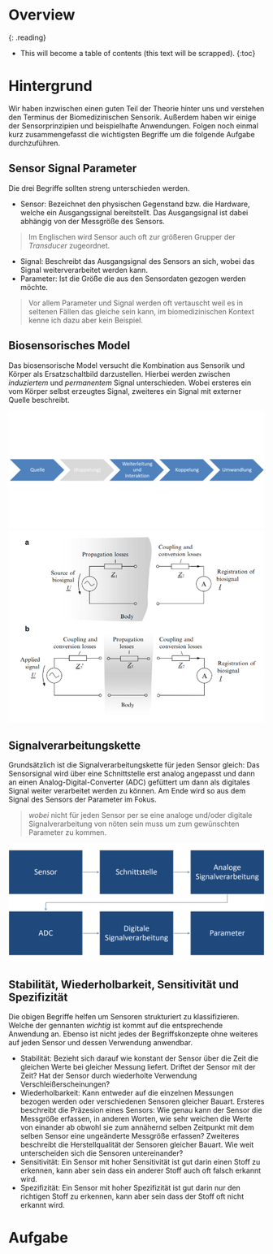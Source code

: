 # Overview
{: .reading}

* This will become a table of contents (this text will be scrapped).
{:toc}

# Hintergrund

Wir haben inzwischen einen guten Teil der Theorie hinter uns und verstehen den Terminus der Biomedizinischen Sensorik. Außerdem haben wir einige der Sensorprinzipien und beispielhafte Anwendungen. Folgen noch einmal kurz zusammengefasst die wichtigsten Begriffe um die folgende Aufgabe durchzuführen.

## Sensor Signal Parameter
Die drei Begriffe sollten streng unterschieden werden.
- Sensor: Bezeichnet den physischen Gegenstand bzw. die Hardware, welche ein Ausgangssignal bereitstellt. Das Ausgangsignal ist dabei abhängig von der Messgröße des Sensors.
> Im Englischen wird Sensor auch oft zur größeren Grupper der *Transducer* zugeordnet.
- Signal: Beschreibt das Ausgangsignal des Sensors an sich, wobei das Signal weiterverarbeitet werden kann.
- Parameter: Ist die Größe die aus den Sensordaten gezogen werden möchte.
> Vor allem Parameter und Signal werden oft vertauscht weil es in seltenen Fällen das gleiche sein kann, im biomedizinischen Kontext kenne ich dazu aber kein Beispiel. 

## Biosensorisches Model

Das biosensorische  Model versucht die Kombination aus Sensorik und Körper als Ersatzschaltbild darzustellen. Hierbei werden zwischen *induziertem* und *permanentem* Signal unterschieden. Wobei ersteres ein vom Körper selbst erzeugtes Signal, zweiteres ein Signal mit externer Quelle beschreibt.

![Biosensorisches Model](../../assets/img/001_bms_sensortypes/bsmodel.png)
![Modelle](../../assets/img/001_bms_sensortypes/BothModels.png)

## Signalverarbeitungskette

Grundsätzlich ist die Signalverarbeitungskette für jeden Sensor gleich: Das Sensorsignal wird über eine Schnittstelle erst analog angepasst und dann an einen Analog-Digital-Converter (ADC) gefüttert um dann als digitales Signal weiter verarbeitet werden zu können. Am Ende wird so aus dem Signal des Sensors der Parameter im Fokus.
>*wobei* nicht für jeden Sensor per se eine analoge und/oder digitale Signalverarbeitung von nöten sein muss um zum gewünschten Parameter zu kommen.

![Chain](../../assets/img/001_bms_sensortypes/SignalChain.png)

## Stabilität, Wiederholbarkeit, Sensitivität und Spezifizität

Die obigen Begriffe helfen um Sensoren strukturiert zu klassifizieren. Welche der gennanten *wichtig* ist kommt auf die entsprechende Anwendung an. Ebenso ist nicht jedes der Begriffskonzepte ohne weiteres auf jeden Sensor und dessen Verwendung anwendbar.

- Stabilität: Bezieht sich darauf wie konstant der Sensor über die Zeit die gleichen Werte bei gleicher Messung liefert. Driftet der Sensor mit der Zeit? Hat der Sensor durch wiederholte Verwendung Verschleißerscheinungen?
- Wiederholbarkeit: Kann entweder auf die einzelnen Messungen bezogen werden oder verschiedenen Sensoren gleicher Bauart. Ersteres beschreibt die Präzesion eines Sensors: Wie genau kann der Sensor die Messgröße erfassen, in anderen Worten, wie sehr weichen die Werte von einander ab obwohl sie zum annähernd selben Zeitpunkt mit dem selben Sensor eine ungeänderte Messgröße erfassen? Zweiteres beschreibt die Herstellqualität der Sensoren gleicher Bauart. Wie weit unterscheiden sich die Sensoren untereinander? 
- Sensitivität: Ein Sensor mit hoher Sensitivität ist gut darin einen Stoff zu erkennen, kann aber sein dass ein anderer Stoff auch oft falsch erkannt wird.
- Spezifizität: Ein Sensor mit hoher Spezifizität ist gut darin nur den richtigen Stoff zu erkennen, kann aber sein dass der Stoff oft nicht erkannt wird.

# Aufgabe


<!-- {: .reading}

The User Interface (UI) or Graphical User Interface (GUI) is arguably the most important part of a program. True, functionality is crucial too, but all the functions of non-trivial programs are hidden behind the UI. If the UI is poorly designed, users tend to look for alternatives.

In this session, we will have a look at the tools available to design a basic UI. As an example, we will create an activity that shows a simple **contact form** where the user can input personal details and a message:

![Simple contact form](../../assets/img/003_ui/screen_final.png)

In this example, we will use different **Widgets**

- [TextView](https://developer.android.com/reference/android/widget/TextView){:target="_blank"}
- [EditText](https://developer.android.com/reference/android/widget/EditText){:target="_blank"}
- [ImageView](https://developer.android.com/reference/android/widget/ImageView){:target="_blank"}
- [Switch](https://developer.android.com/reference/android/widget/Switch){:target="_blank"}
- [Button](https://developer.android.com/guide/topics/ui/controls/button){:target="_blank"}

and **Layouts**

- [ConstraintLayout](https://developer.android.com/reference/androidx/constraintlayout/widget/ConstraintLayout){:target="_blank"}
- [LinearLayout](https://developer.android.com/guide/topics/ui/layout/linear){:target="_blank"}
- [TableLayout](https://developer.android.com/reference/android/widget/TableLayout){:target="_blank"}

as well as some layout elements to build the user interface according to the picture.

# AndroidStudio Layout Editor
*AndroidStudio* includes a powerful [**layout editor**](https://developer.android.com/studio/write/layout-editor){:target="_blank"} that makes building a functional UI relatively easy. However, as is common with powerful tools, there is a **learning curve** involved. Due to the wide array of possibilities to design the interface, it may be hard to find your way around the editor in the beginning.

The Layout Editor appears when you open an XML layout file.

![AndroidStudio Layout Editor](../../assets/img/003_ui/layout-editor-2x.png)

1. **Palette**: Contains various views and view groups that you can drag into your layout.
2. **Component Tree**: Shows the hierarchy of components in your layout.
3. **Toolbar**: Click these buttons to configure your layout appearance in the editor and change layout attributes.
4. **Design editor**: Edit your layout in Design view, Blueprint view, or both.
5. **Attributes**: Controls for the selected view's attributes.
6. **View mode**: View your layout in either Code code mode icon, Design design mode icon, or Split split mode icon modes. Split mode shows both the Code and Design windows at the same time.
7. **Zoom and pan controls**: Control the preview size and position within the editor.

## Design View and Code View
The layout editor enables us to design the UI by dragging **widgets** like a *TextView* onto the screen and adjusting its attributes with a live preview. This is called the **design view**.

The **actual layout code** can be seen when switching to **code view**. There we see the XML code that the layout is based upon.

````xml
<?xml version="1.0" encoding="utf-8"?>
<LinearLayout xmlns:android="http://schemas.android.com/apk/res/android"
    xmlns:app="http://schemas.android.com/apk/res-auto"
    xmlns:tools="http://schemas.android.com/tools"
    android:layout_width="match_parent"
    android:layout_height="match_parent"
    android:orientation="vertical">

    <androidx.constraintlayout.widget.ConstraintLayout
        android:layout_width="match_parent"
        android:layout_height="80dp">

        <ImageView
            android:id="@+id/imageView"
            android:layout_width="match_parent"

...
````

The actual layout is **only** defined in code in the XML. The design that we see in design mode is just a representation. When we change something in design mode, the actual change is done in the code and the design is updated accordingly. Very complex designs are done in code, rather than using the design view. However, in this course we will only seldom find a reason to design directly via code view.

# Workshop: Contact Form Activity
{: .reading}

Let's start by creating a new AndroidStudio project using the "Empty Activity" template.

![Empty Activity template](../../assets/img/003_ui/empty_activity.png)

This template creates a first activity with a simple UI. Select "app/res/layouts/activity_main.xml" in the project tree:

![activity_main.xml](../../assets/img/003_ui/activity_main_xml.png)

This opens the layout editor and shows an UI that consists of a ``ConstraintLayout`` that fills the whole screen and a ``TextView`` with the text "Hello World!" written in the center of the screen:

![Simple UI](../../assets/img/003_ui/hello_world.png)

If we have a look at the code view, we see the according XML:

````xml
<?xml version="1.0" encoding="utf-8"?>
<androidx.constraintlayout.widget.ConstraintLayout xmlns:android="http://schemas.android.com/apk/res/android"
    xmlns:app="http://schemas.android.com/apk/res-auto"
    xmlns:tools="http://schemas.android.com/tools"
    android:layout_width="match_parent"
    android:layout_height="match_parent"
    tools:context=".MainActivity">

    <TextView
        android:layout_width="wrap_content"
        android:layout_height="wrap_content"
        android:text="Hello World!"
        app:layout_constraintBottom_toBottomOf="parent"
        app:layout_constraintLeft_toLeftOf="parent"
        app:layout_constraintRight_toRightOf="parent"
        app:layout_constraintTop_toTopOf="parent" />

</androidx.constraintlayout.widget.ConstraintLayout>
````

## 'root' Layout
The uppermost layout that is shown in the component tree is called the **root layout**. By default, this is of the type ``ConstraintLayout`` and you should leave it this that way if you don't have compelling reasons to change it. The ``ConstraintLayout`` is one of the most flexible layouts and therefore well suited as the root layout.

## 'TextView' Widget
One of the most basic widgets that is available in the **Palette** is the ``TextView`` to display some text. Some important **attributes** are

- **id**: The *unique* id of the widget
- **text**: The text that is displayed
- **textSize**: The size of the text
- **textStyle**: Normal/bold/italic text style
- **style**: Predefined text style like *header*, *label*, ...
- **textColor**: The font color

**Play around with different attributes to notice their effect.**

>Afterwards, delete the ``TextView`` that displays the "Hello World!" message to continue.

# Creating the Basic Layout Structure
![Basic linear layout](../../assets/img/003_ui/screen_basic_list_layout.png)

When looking at the proposed UI, you should notice the basic layout has a **row-like structure**. There is a header including a background image, a section to input personal information, a row for the message and so on.

The easiest way to build such a structure is using a ``LinearLayout (vertical)``. This layout creates sections that behave like a list of rows. Exactly what we want in this case.

> Drag and drop a ``LinearLayout (Vertical)`` from the Palette (Section: Layouts) onto the root layout.

Beware that the `LinearLayout (Vertical)` is a direct child of the `ConstraintLayout`:

![Component Tree](../../assets/img/003_ui/component_tree_lin_layout1.png)

When you select the ``LinearLayout`` in the component tree, you will notice red exclamation marks in the layout section of the attributes, telling you that it is
- Not horizontally constrained
- Not vertically constrained
  
![Unconstrained](../../assets/img/003_ui/attr_lin_layout1_unconstrained.png)

Any child of ``ConstraintLayout`` needs to have horizontal and vertical constraints defined, hence the name. In our case, we want the ``LinearLayout`` to fill the entire activity screen. So we define constraints such that

- the **left edge** of the ``LinearLayout`` has *0 offset* from the **parent's left edge** (``ConstraintLayout``)
- the **top** of the ``LinearLayout`` has *0 offset* from the **parent's top**
- the **right edge** of the ``LinearLayout`` has *0 offset* from the **parent's right edge**
- the **bottom** of the ``LinearLayout`` has *0 offset* from the **parent's bottom**


> Click on the blue ``+`` signs to create constraints, leaving the default value of ``0``. In our case, this adds the attributes

- ``layout_constraintBottom_toBottomOf="parent"``
- ``layout_constraintTop_toTopOf="parent"``
- ``layout_constraintStart_toStartOf="parent"``
- ``layout_constraintEnd_toEndOf="parent"``

![Unconstrained](../../assets/img/003_ui/attr_lin_layout1_constrained.png)

When you read the created attributes' names carefully, you should notice that you can read the constraints they represent like an english sentence:

>``layout_constraintBottom_toBottomOf="parent"``:
>*Constrain the bottom of [this layout] to the bottom of the parent, with 0 offset*.

In fact, we made the ``LinearLayout`` take up the same screen space as its parent, the ``ConstraintLayout``.

**If you break your layout at any point, feel free to copy the code of the linked activity_main.xml in each step into your own code view:**

[>Layout Code for this step<](../../assets/source/003_ui/01_activity_main.xml){:target="_blank"}

## Image Header
Let's fill our layout with life and create a simple image header. In the picture of the final layout, we see that the header consists of an image with some text printed on top of it.

![Image header](../../assets/img/003_ui/image_header.png)

If we have a look at the **Blueprint view**, we see the structure even clearer.

![Image header blueprint](../../assets/img/003_ui/image_header_blueprint.png)

> Drag and drop following widgets from the palette to your component tree:
> - ``ConstraintLayout`` as **child** of our LinearLayout
> - ``ImageView`` as **first child** of the new ConstraintLayout (choose the image "backgrounds/scenic" for now, when asked)
> - ``TextView`` as **second child** of the new ConstraintLayout

At this point, your component tree should look like this:

![Component tree with image header](../../assets/img/003_ui/component_tree_image_header.png)

### Styling the Image Header

Right now, the header takes up the whole screen. The reason for this is, that the ``ConstraintLayout`` that is a child of the ``LinearLayout`` has the attribute ``layout_height`` set to ``match_parent``, i.e. it has the same height as ``LinearLayout``, which is the whole screen.

> Change the ``layout_height`` to ``80dp``

![ConstraintLayout after setting the layout_height](../../assets/img/003_ui/layout_image_header_80dp.png)

Next, let's have a look at the ``TextView`` and ``ImageView``. their layout attributes are also way off, right now they are located down beneath the bottom of the screen. However, you may have noticed that both have the red exclamation marks shown next to them, meaning that they are still unconstrained. Let's change that now:

> Select ``TextView``
> 
> Set the attribute ``layout_height`` to ``0dp`` (``0dp (match_constraint)`` when using the drop down menu)
> 
> Click on the blue ``+`` circles in the layout section of the attributes and fill in `0` as the offset on each side (like we did earlier)
>
> Repeat this for the ``ImageView``

The image header should now look like this:

![Image Header](../../assets/img/003_ui/layout_image_header_layout_done.png)

### ImageView
Now we see that the image does not fit the header. We need to change an attribute which controls how the image is scaled inside the available space.

> Select the `ImageView` in the component tree
> 
> Change the attribute `scaleType` to `centerCrop`

> **Hint**: To easily find attributes in the list, you can use the search function by clicking on the magnifying glass icon
> 
> ![Attribute search icon](../../assets/img/003_ui/attributes_search.png)

### TextView
Now let's style the text inside the image to something that looks halfway decent.

> Select the `TextView` in the component tree
>
> Change the attributes:
> - ``text``: `Contact us...`
> - ``textSize``: `30sp`
> - ``layout_height``: `wrap_content`
> - ``textColor``: Select `white`
> - ``paddingStart``: ``30dp`` (expand the attribute ``padding`` to see this)

Notice the changes each attribute has on the layout. The values provided are just for reference, **feel free to adjust them to your liking**. In the end, it will look similar to this:

![Image Header finished](../../assets/img/003_ui/layout_image_header_fin.png)

[>Layout Code for this step<](../../assets/source/003_ui/02_activity_main.xml){:target="_blank"}

# Personal Details Input
The next section to work on is where the users should input their personal details. It consists of multiple rows of text labels and input fields. The final version could look something like this:

![Details input section](../../assets/img/003_ui/details_input_ex.png)

![Details input section (Blueprint)](../../assets/img/003_ui/details_input_ex_blueprint.png)

The Blueprint view of this section shows, that the structure resembles a table, so we will use a ``TableLayout``.

> Start by adding a ``TableLayout`` from the palette into your component tree. It should be the last child of the ``LinearLayout``.
>
> Next, add 4 ``TableRow`` as children of ``TableLayout``.

The resulting component tree will look like this:

![Component tree with table layout](../../assets/img/003_ui/component_tree_table1.png)

Now that we have the rows of the table in place, let's place the widgets. The ``TableLayout`` will assign each widget that is a **direct child** of a ``TableRow`` its own column. So if we add 3 direct children to a ``TableRow``, the resulting table will have 3 columns.

Some of our rows have 2 columns, while the "Height" input row has **one extra column**. We have to be careful to add **the same number of child widgets** to each row. So when we want to have an empty space somewhere, we add a `Space` (Palette: Layouts) widget instead.

> Keep adding widgets into your layout according so that it corresponds to the following table:

|        | Column1      |      Column2  |      Column3 |
|--------|:-------------|:---------------|:-------------|
|**Row1**| ``TextView`` | ``EditText`` (Plain Text) | ``Space``    |
|**Row2**| ``TextView`` | ``EditText`` (Date) | ``Space``    |
|**Row3**| ``TextView`` | ``EditText`` (Number(Decimal)) | ``TextView`` |
|**Row4**| ``TextView`` | ``EditText`` (Email) | ``Space``    |


Notice that ``EditText`` takes many specialized forms that differ in the type of text that a user can enter into it, as well as the type of keyboard that is shown to the user. You can find all the available forms in the palette in the "Text" section.

Your component tree should now look similar to this:

![Component tree with table layout](../../assets/img/003_ui/component_tree_table2.png)

## Widget IDs

Before the current input section, we only added layouts and static content (the header), so we did not care about the specific IDs that the widgets had. Now this is different, as we added input fields which at a later point we have to access from our Java code to save or send their values.

It is convenient to adhere to a common naming scheme for your widgets. When you work with the widgets in the code, you only have the variable name to guess what kind of widget a variable holds. Therefore, it is common to add the type as a prefix to the name: `prefixName`

Examples:
- `txtName`: ID of a text input field that is supposed to hold a name.
- ``btnSend``: ID of a button that performs a send operation.

As a suggestion, you can use following prefixes for the most common types:
- `lbl`: For labels (`TextView`)
- `txt`: For text input fields (`EditText`)
- `btn`: For buttons (`Button`)
- `chk`: For checkboxes (`CheckBox`)
- `tb` : For toolbars (`ToolBar`)

For other types you can use the type itself as the prefix:
- `switch` for switches (``Switch``)
- `map` for maps (``MapView``)

> Assign a sensible attribute `id` to each widget in the `TableRow`s (except the spaces).
> 
> Be careful, IDs have to be **unique**.

![Component tree with table layout and sensible widget IDs](../../assets/img/003_ui/component_tree_table3.png)

## Styling
Our details input section still does not look good, so let's get to work.

First of all, the ``TableLayout`` takes up all the extra screen space at the bottom. It's `layout_height` is set to `match_parent` by default.

> Change the attribute `layout_height` to `wrap_content`.

Also, let's change the text of the widgets.

> Change the `text` attribute of the labels accordingly.
>
> Add `text` to the input field so that it does not look so empty.

![Component tree with table layout and sensible widget IDs](../../assets/img/003_ui/component_tree_table_fin.png)

## Layout weight
For the label-input combinations to look nicer, let's add a layout weight.

A layout weight (`layout_weight`) makes widgets grow **if** there is extra space available. The whole extra space is then added to each widget on the same level where the attribute `layout_weight` is greater than 0.

The formula is:

``extra_widget_size = empty_space_available * (layout_weight / cumulative_layout_weight)``

Example:

Suppose there is ``60px`` empty space available in a row containing 3 widgets. ``widget1`` has a `layout_height` set to `2`, ``widget2`` has it set to `1` and ``widget3`` does not have the attribute `layout_height` declared at all.

In this case, ``widget1`` will get an extra ``40px`` (60\*2/3) while ``widget2`` can grow by ``20px`` (60\*1/3). ``widget3``'s size does not change.

Check the [official documentation](https://developer.android.com/guide/topics/ui/layout/linear){:target="_blank"} for details.

> Add the attribute `layout_weight` with a value of `1` to each widget in the first two columns.

## Result

At this point, your layout should look similar to this:

![Finished input section](../../assets/img/003_ui/layout_table_fin.png)

[>Layout Code for this step<](../../assets/source/003_ui/03_activity_main.xml){:target="_blank"}

# Message Input

The next section to work on is the message input. In the end it should look like this:

![Finished message section](../../assets/img/003_ui/layout_message_input_ex.png)

![Finished message section (Blueprint)](../../assets/img/003_ui/layout_message_input_ex_blueprint.png)

So in this section, which is in the **third row of the initial vertical** ``LinearLayout``, we want to have a small header and a larger message body in a vertical layout.

This should be easy, we only have to add things we already know.

> Add a `LinearLayout (vertical)` as the **third** child of the initial `LinearLayout`. Change the new layout's `id` attribute to `LinearLayoutMessage`.
>
> Change the `layout_height` of `LinearLayoutMessage` to `match_content`.
>
> Add a `TextView` and a `EditView` of variant "Multiline Text" as children of `LinearLayoutMessage`.
> Choose sensible `id`s and fill the `text` attributes so that there is appropriate content. *Hint: use `\n` to include a new line in the text*

Afterwards, your component tree will look like this

![Component tree](../../assets/img/003_ui/component_tree_message1.png)

and the layout should look similar to

![Layout](../../assets/img/003_ui/layout_message_input_fin.png)

[>Layout Code for this step<](../../assets/source/003_ui/04_activity_main.xml){:target="_blank"}

# Email Options Section
In order to customize the user experience, we want to include a section where the user is able to select options. 

We will only need the one option to let the user choose to also send a copy of the contact form to his own email address once it is sent.

![Email option](../../assets/img/003_ui/layout_copytoself_ex.png)

![Email option (Blueprint)](../../assets/img/003_ui/layout_copytoself_ex_blueprint.png)

In order to achieve the button alignment on the right, we use a `LinearLayout (horizontal)` with a ``Space`` and a ``Switch``. Adding more option switches adds just more of the same, so we are content with just one.

> Add a `LinearLayout (horizontal)` as the **fourth** child of the initial `LinearLayout`. Change the new layout's `id` attribute to `LinearLayoutOption`.
>
> Change the `layout_height` of `LinearLayoutOption` to `match_content`.
>
> Add a `Space` and a `Switch` (Palette: Buttons) as children of `LinearLayoutOption`.
> Choose sensible `id`s and fill the `text` attribute of the `Switch` to make sense.

At this point it should be easy for you to align the switch to the right side. If not, have a look at the layout code at the end of this section. We get to the resulting component tree

![Component tree](../../assets/img/003_ui/component_tree_options1.png)

and the layout

![Layout](../../assets/img/003_ui/layout_copytoself_fin.png)

[>Layout Code for this step<](../../assets/source/003_ui/05_activity_main.xml){:target="_blank"}

# Send Button

The last section to do is to include a "Send"-Button. This is the fastest section, as we only need to add a `Button` widget.

> Add a `Button` (Palette: Buttons) as the **fifth** child of the initial ``LinearLayout``.
>
> Set attributes `id` and `text` to appropriate values.

You will then get a layout like this:

![Layout](../../assets/img/003_ui/layout_send1.png)

There is one optional step that we can add to force the "Send"-Button to always be at the bottom of the screen.

>**Try to do that on your own**

If you did it correctly, you will get to the resulting layout

![Layout](../../assets/img/003_ui/layout_send2.png)

[>Solution and final layout code<](../../assets/source/003_ui/06_activity_main.xml){:target="_blank"}

>**Play around with this layout to gain a better understanding of the layout editor**. One starting point for your own adventures could be to change the `padding`, so that the widgets do not directly touch the edge of the screen. -->